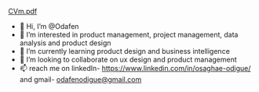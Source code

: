 [CVm.pdf](https://github.com/Odafen/Odafen/files/9332398/CVm.pdf)
- 👋 Hi, I’m @Odafen
- 👀 I’m interested in product management, project management, data analysis and product design
- 🌱 I’m currently learning product design and business intelligence
- 💞️ I’m looking to collaborate on ux design and product management
- 📫 reach me on linkedIn- https://www.linkedin.com/in/osaghae-odigue/ and gmail- odafenodigue@gmail.com

<!---
Odafen/Odafen is a ✨ special ✨ repository because its `README.md` (this file) appears on your GitHub profile.
You can click the Preview link to take a look at your changes.
--->
